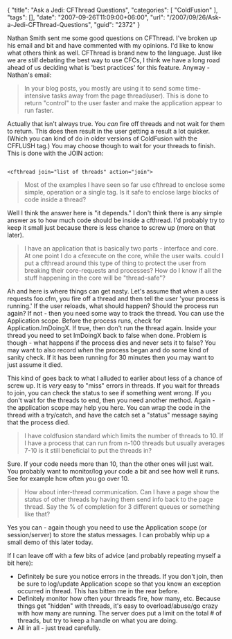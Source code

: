 {
	"title": "Ask a Jedi: CFThread Questions",
	"categories": [
		"ColdFusion"
	],
	"tags": [],
	"date": "2007-09-26T11:09:00+06:00",
	"url": "/2007/09/26/Ask-a-Jedi-CFThread-Questions",
	"guid": "2372"
}

Nathan Smith sent me some good questions on CFThread. I've broken up his email and bit and have commented with my opinions. I'd like to know what others think as well. CFThread is brand new to the language. Just like we are <i>still</i> debating the best way to use CFCs, I think we have a long road ahead of us deciding what is 'best practices' for this feature. Anyway - Nathan's email:

<blockquote>
In your blog posts, you mostly are using it to send some time-intensive tasks away from the page thread(user).  This is
done to return "control" to the user faster and make the application appear to run faster. 
</blockquote>

Actually that isn't always true. You <i>can</i> fire off threads and not wait for them to return. This does then result in the user getting a result a lot quicker. (Which you can kind of do in older versions of ColdFusion with the CFFLUSH tag.) You may choose though to wait for your threads to finish. This is done with the JOIN action:

<code>
&lt;cfthread join="list of threads" action="join"&gt;
</code>


<blockquote>
Most of the examples I have seen so far use cfthread to enclose some simple, operation or a single tag.  Is it safe to enclose large blocks of code inside a thread?
</blockquote>

Well I think the answer here is "it depends." I don't think there is any simple answer as to how much code should be inside a cfthread. I'd probably try to keep it small just because there is less chance to screw up (more on that later). 

<blockquote>
I have an application that is basically two parts -
interface and core.  At one point I do a cfexecute on the core, while the user waits.  could I put a cfthread around this type of thing to protect the user from breaking their core-requests and processes?  How do I know if all the stuff
happening in the core will be "thread-safe"?
</blockquote>

Ah and here is where things can get nasty. Let's assume that when a user requests foo.cfm, you fire off a thread and then tell the user 'your process is running.' If the user reloads, what should happen? Should the process run again? If not - then you need some way to track the thread. You can use the Application scope. Before the process runs, check for Application.ImDoingX. If true, then don't run the thread again. Inside your thread you need to set ImDoingX back to false when done. Problem is though - what happens if the process dies and never sets it to false? You may want to also record <i>when</i> the process began and do some kind of sanity check. If it has been running for 30 minutes then you may want to just assume it died. 

This kind of goes back to what I alluded to earlier about less of a chance of screw up. It is <i>very</i> easy to "miss" errors in threads. If you wait for threads to join, you can check the status to see if something went wrong. If you don't wait for the threads to end, then you need another method. Again - the application scope may help you here. You can wrap the code in the thread with a try/catch, and have the catch set a "status" message saying that the process died. 

<blockquote>
I have coldfusion standard which
limits the number of threads to 10.  If I have a process that can run from n-100 threads but usually averages 7-10 is it still beneficial to put the threads in?
</blockquote>

Sure. If your code needs more than 10, than the other ones will just wait. You probably want to monitor/log your code a bit and see how well it runs. See for example how often you go over 10.

<blockquote>
How about inter-thread communication.  Can I have a page show the status of other threads by having them send info back to the page thread.  Say the % of completion for 3 different queues or something like that?
</blockquote>

Yes you can - again though you need to use the Application scope (or session/server) to store the status messages. I can probably whip up a small demo of this later today.

If I can leave off with a few bits of advice (and probably repeating myself a bit here):


<ul>
<li>Definitely be sure you notice errors in the threads. If you don't join, then be sure to log/update Application scope so that you know an exception occurred in thread. This has bitten me in the rear before.
<li>Definitely monitor how often your threads fire, how many, etc. Because things get "hidden" with threads, it's easy to overload/abuse/go crazy with how many are running. The server does put a limit on the total # of threads, but try to keep a handle on what you are doing. 
<li>All in all - just tread carefully.
</ul>